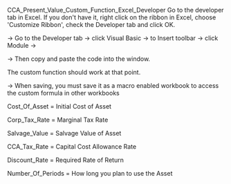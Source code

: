 CCA_Present_Value_Custom_Function_Excel_Developer
Go to the developer tab in Excel. If you don't have it, right click on the ribbon in Excel, choose 'Customize Ribbon', check the Developer tab and click OK.


-> Go to the Developer tab -> click Visual Basic -> to Insert toolbar -> click Module -> 

-> Then copy and paste the code into the window.

The custom function should work at that point.

-> When saving, you must save it as a macro enabled workbook to access the custom formula in other workbooks


Cost_Of_Asset = Initial Cost of Asset

Corp_Tax_Rate = Marginal Tax Rate

Salvage_Value = Salvage Value of Asset

CCA_Tax_Rate = Capital Cost Allowance Rate

Discount_Rate = Required Rate of Return

Number_Of_Periods = How long you plan to use the Asset
